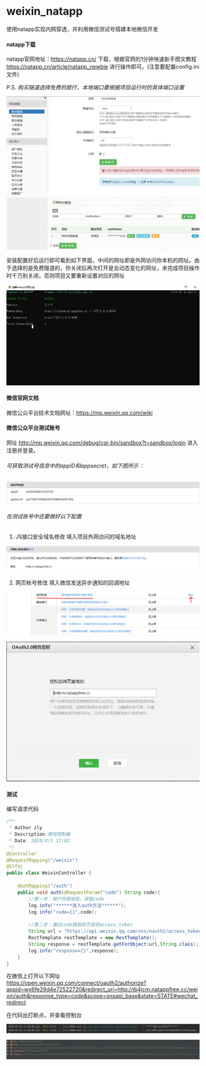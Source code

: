 # weixin_natapp
使用natapp实现内网穿透，并利用微信测试号搭建本地微信开发

#### natapp下载
natapp官网地址：https://natapp.cn/ 下载，根据官网的1分钟快速新手图文教程 https://natapp.cn/article/natapp_newbie 进行操作即可。(注意要配置config.ini文件)

P.S. _购买隧道选择免费的就行，本地端口要根据项目运行时的具体端口设置_

![注意本地端口](images/duankou.png)

安装配置好后运行即可看到如下界面，中间的网址即是外网访问你本机的网址。由于选择的是免费隧道的，你关闭后再次打开是会动态变化的网址，未完成项目操作时千万别关闭，否则项目又要重新设置对应的网址

![natapp界面](images/natapp.png)

#### 微信官网文档
微信公众平台技术文档网址：https://mp.weixin.qq.com/wiki

#### 微信公众平台测试账号
网址 http://mp.weixin.qq.com/debug/cgi-bin/sandbox?t=sandbox/login 进入注册并登录。

###### 可获取测试号信息中的appID和appsecret，如下图所示：

![appID](images/appid.png)

###### 在测试账号中还要做好以下配置
1. JS接口安全域名修改
填入项目外网访问的域名地址

![appID](images/jsyuming.png)


2. 网页帐号修改
填入微信发送异步通知的回调地址

![appID](images/wangyezhanghao.png)

![appID](images/huidiao.png)


#### 测试
编写请求代码
```java
/**
 * Author zly
 * Description:微信控制器
 * Date: 2019/4/3 17:02
 */
@Controller
@RequestMapping("/weixin")
@Slf4j
public class WeixinController {

    @GetMapping("/auth")
    public void auth(@RequestParam("code") String code){
        //第一步：用户同意授权，获取code
        log.info("******进入auth方法******");
        log.info("code={}",code);

        //第二步：通过code换取网页授权access_token
        String url = "https://api.weixin.qq.com/sns/oauth2/access_token?appid=wx6fe29d4e72522720&secret=aac72b616386b2247a948efceb2f145e&code="+code+"&grant_type=authorization_code";
        RestTemplate restTemplate = new RestTemplate();
        String response = restTemplate.getForObject(url,String.class);
        log.info("response={}",response);
    }
}
```

在微信上打开以下网址
https://open.weixin.qq.com/connect/oauth2/authorize?appid=wx6fe29d4e72522720&redirect_uri=http://ib4jcm.natappfree.cc/weixin/auth&response_type=code&scope=snsapi_base&state=STATE#wechat_redirect

在代码出打断点，并查看控制台

![appID](images/auth.png)

![appID](images/debug.png)